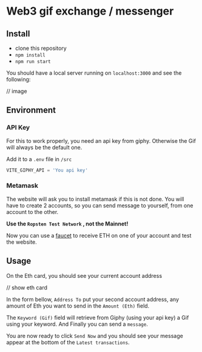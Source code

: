 # Web3 gif exchange / messenger

## Install

- clone this repository
- `npm install`
- `npm run start`

You should have a local server running on `localhost:3000` and see the following:

// image

## Environment

### API Key

For this to work properly, you need an api key from giphy. Otherwise the Gif will always be the default one. 

Add it to a `.env` file in `/src` 

```javascript
VITE_GIPHY_API = 'You api key'
```

### Metamask

The website will ask you to install metamask if this is not done. 
You will have to create 2 accounts, so you can send message to yourself, from one account to the other.

**Use the `Ropsten Test Network` , not the Mainnet!**

Now you can use a [faucet](https://faucet.egorfine.com/) to receive ETH on one of your account and test the website.


## Usage

On the Eth card, you should see your current account address

// show eth card

In the form bellow, `Address To` put your second account address, any amount of Eth you want to send in the `Amount (Eth)` field.

The `Keyword (Gif)` field will retrieve from Giphy (using your api key)  a Gif using your keyword. And Finally you can send a `message`.

You are now ready to click `Send Now` and you should see your message appear at the bottom of the `Latest transactions`.

